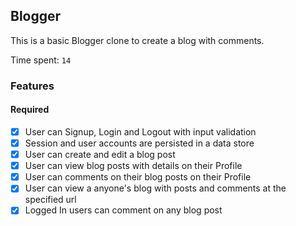 ## Blogger

This is a basic Blogger clone to create a blog with comments.

Time spent: `14`

### Features

#### Required

- [x] User can Signup, Login and Logout with input validation
- [x] Session and user accounts are persisted in a data store
- [x] User can create and edit a blog post
- [x] User can view blog posts with details on their Profile
- [x] User can comments on their blog posts on their Profile
- [x] User can view a anyone's blog with posts and comments at the specified url
- [x] Logged In users can comment on any blog post
